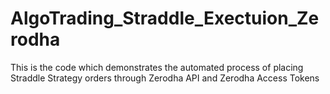 # AlgoTrading_Straddle_Exectuion_Zerodha
This is the code which demonstrates the automated process of placing Straddle Strategy orders through Zerodha API and Zerodha Access Tokens
